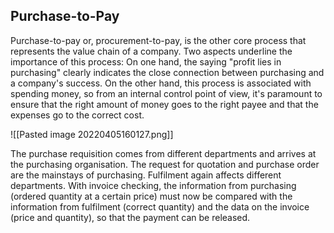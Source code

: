 ## Purchase-to-Pay

Purchase-to-pay or, procurement-to-pay, is the other core process that represents the value chain of a company. Two aspects underline the importance of this process: On one hand, the saying "profit lies in purchasing" clearly indicates the close connection between purchasing and a company's success. On the other hand, this process is associated with spending money, so from an internal control point of view, it's paramount to ensure that the right amount of money goes to the right payee and that the expenses go to the correct cost.

![[Pasted image 20220405160127.png]]

The purchase requisition comes from different departments and arrives at the purchasing organisation. The request for quotation and purchase order are the mainstays of purchasing. Fulfilment again affects different departments. With invoice checking, the information from purchasing (ordered quantity at a certain price) must now be compared with the information from fulfilment (correct quantity) and the data on the invoice (price and quantity), so that the payment can be released.